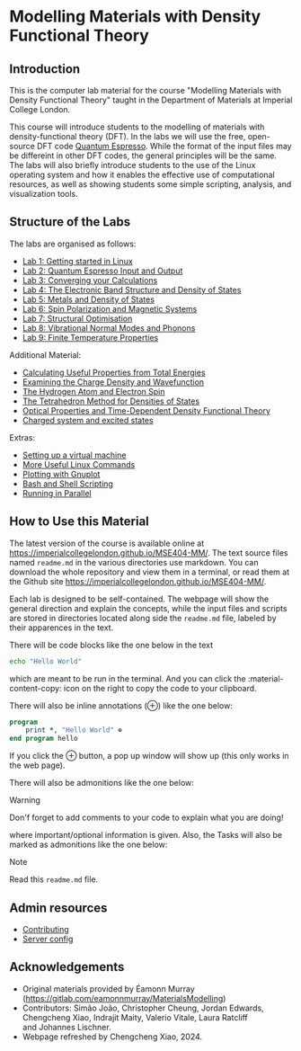 Modelling Materials with Density Functional Theory
==================================================

## Introduction
This is the computer lab material for the course "Modelling Materials with Density Functional
Theory" taught in the Department of Materials at Imperial College London.

This course will introduce students to the modelling of materials
with density-functional theory (DFT). In the labs we will use the free,
open-source DFT code [Quantum Espresso](http://www.quantum-espresso.org/). While the format of the input files may be differeint in other DFT codes, the general
principles will be the same. The labs will also briefly introduce students to
the use of the Linux operating system and how it enables the effective use of computational
resources, as well as showing students some simple scripting, analysis, and
visualization tools.

<!-- The labs are set up assuming students are using our student server remotely -->
<!-- which has all the necessary software installed already. If it is not possible -->
<!-- for you to do this, I suggest installing xubuntu to a virtual machine on your -->
<!-- laptop. If you need to do this, there are some guidelines at -->
<!-- [vmsetup](labs/extras/misc/vmsetup/readme.md).  -->

<!-- Note that the remote desktop -->
<!-- software we use, [x2go](https://wiki.x2go.org) is freely available for Windows, -->
<!-- Mac, and Linux so if you'd prefer to use your own laptop, please go ahead. -->

## Structure of the Labs

The labs are organised as follows:

- [Lab 1: Getting started in Linux](docs/labs/lab01/readme.md)
- [Lab 2: Quantum Espresso Input and Output](docs/labs/lab02/readme.md)
- [Lab 3: Converging your Calculations](docs/labs/lab03/readme.md)
- [Lab 4: The Electronic Band Structure and Density of States](docs/labs/lab04/readme.md)
- [Lab 5: Metals and Density of States](docs/labs/lab05/readme.md)
- [Lab 6: Spin Polarization and Magnetic Systems](docs/labs/lab06/readme.md)
- [Lab 7: Structural Optimisation](docs/labs/lab07/readme.md)
- [Lab 8: Vibrational Normal Modes and Phonons](docs/labs/lab08/readme.md)
- [Lab 9: Finite Temperature Properties](docs/labs/lab09/readme.md)

Additional Material:

- [Calculating Useful Properties from Total
  Energies](docs/labs/extras/labs/using_total_energies/readme.md)
- [Examining the Charge Density and Wavefunction](docs/labs/extras/labs/visualising_output/readme.md)
- [The Hydrogen Atom and Electron Spin](docs/labs/extras/labs/hydrogen_atom/readme.md)
- [The Tetrahedron Method for Densities of States](docs/labs/extras/labs/tetrahedron_method/readme.md)
- [Optical Properties and Time-Dependent Density Functional Theory](docs/labs/extras/labs/tddft/readme.md)
- [Charged system and excited states](docs/labs/extras/labs/charged_system/readme.md) 

Extras:

- [Setting up a virtual machine](docs/labs/extras/misc/vmsetup/readme.md)
- [More Useful Linux Commands](docs/labs/extras/misc/linuxcommands/readme.md)
- [Plotting with Gnuplot](docs/labs/extras/misc/gnuplot/readme.md)
- [Bash and Shell Scripting](docs/labs/extras/misc/shellscripting/readme.md)
- [Running in Parallel](docs/labs/extras/labs/running_in_parallel/readme.md)

## How to Use this Material

The latest version of the course is available online at
<https://imperialcollegelondon.github.io/MSE404-MM/>. The text source files named
`readme.md` in the various directories use markdown. You can download the
whole repository and view them in a terminal, or read them at the Github site
<https://imperialcollegelondon.github.io/MSE404-MM/>.


Each lab is designed to be self-contained. The webpage will show the general
direction and explain the concepts, while the input files and scripts are
stored in directories located along side the `readme.md` file, labeled by their
apparences in the text. 

There will be code blocks like the one below in the text
```bash
echo "Hello World"
```
which are meant to be run in the terminal. And you can click the 
:material-content-copy: icon on the right to copy the code to your clipboard.

There will also be inline annotations (⊕) like the one 
below:

```fortran
program
    print *, "Hello World" ⊕
end program hello
```
If you click the ⊕ button, a pop up window will show up (this only works in the 
web page).

There will also be admonitions like the one below:

> [!WARNING] 
> Don'f forget to add comments to your code to explain what you are doing!

where important/optional information is given. Also, the Tasks will also be
marked as admonitions like the one below:

> [!Note] 
> Read this `readme.md` file.

## Admin resources

- [Contributing](admin/contributing.md)
- [Server config](admin/server_config.md)

## Acknowledgements
- Original materials provided by Éamonn Murray (https://gitlab.com/eamonnmurray/MaterialsModelling)
- Contributors: Simão João, Christopher Cheung, Jordan Edwards, Chengcheng Xiao, Indrajit Maity, Valerio Vitale, Laura Ratcliff and Johannes Lischner.
- Webpage refreshed by Chengcheng Xiao, 2024.

